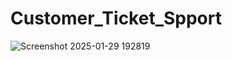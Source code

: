 # Customer_Ticket_Spport
![Screenshot 2025-01-29 192819](https://github.com/user-attachments/assets/7f2b5a49-b89d-49d3-bb6d-0868278ec6e8)

